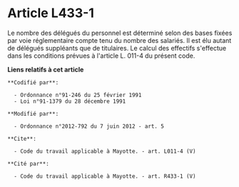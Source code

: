 # Article L433-1

Le nombre des délégués du personnel est déterminé selon des bases fixées par voie réglementaire compte tenu du nombre des
salariés. Il est élu autant de délégués suppléants que de titulaires. Le calcul des effectifs s'effectue dans les conditions
prévues à l'article L. 011-4 du présent code.

**Liens relatifs à cet article**

	**Codifié par**:

	  - Ordonnance n°91-246 du 25 février 1991
	  - Loi n°91-1379 du 28 décembre 1991

	**Modifié par**:

	  - Ordonnance n°2012-792 du 7 juin 2012 - art. 5

	**Cite**:

	  - Code du travail applicable à Mayotte. - art. L011-4 (V)

	**Cité par**:

	  - Code du travail applicable à Mayotte. - art. R433-1 (V)
